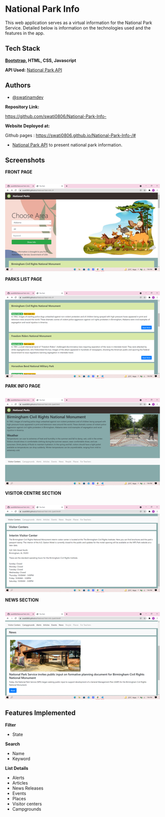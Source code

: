 
# National Park Info


This web application serves as a virtual information for the National Park Service. Detailed below is information on the technologies used and the features in the app.


## Tech Stack

**[Bootstrap](https://getbootstrap.com/), HTML, CSS, Javascript**

**API Used:** [National Park API](https://www.nps.gov/subjects/developer/api-documentation.htm#/)




## Authors

- [@swatinamdev](https://github.com/swati0806)

**Repository Link:** 

https://github.com/swati0806/National-Park-Info-

**Website Deployed at:**

Github pages : https://swati0806.github.io/National-Park-Info-/#

- [National Park API](https://www.nps.gov/subjects/developer/api-documentation.htm#/) to present national park information.
## Screenshots

**FRONT PAGE**

<br><img src="ss1.png" /><br />

**PARKS LIST PAGE**

<br><img src="ss2.png" /><br />

**PARK INFO PAGE**

<br><img src="ss3.png" /><br />

**VISITOR CENTRE SECTION**

<br><img src="ss4.png" /><br />

**NEWS SECTION**

<br><img src="ss5.png" /><br />
## Features Implemented

 **Filter**
- State
 
 **Search**
- Name
- Keyword
 
 **List Details**
- Alerts
- Articles
- News Releases
- Events
- Places
- Visitor centers
- Campgrounds




